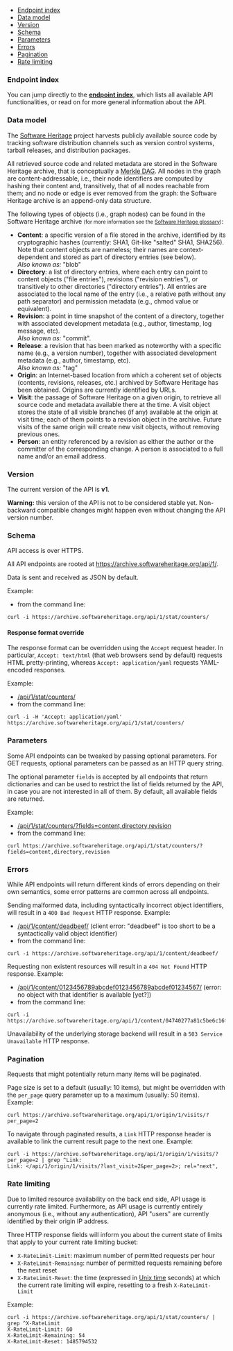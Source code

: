 <ul>
  <li><a href="#endpoint-index">Endpoint index</a></li>
  <li><a href="#data-model">Data model</a></li>
  <li><a href="#version">Version</a></li>
  <li><a href="#schema">Schema</a></li>
  <li><a href="#parameters">Parameters</a></li>
  <li><a href="#errors">Errors</a></li>
  <li><a href="#pagination">Pagination</a></li>
  <li><a href="#rate-limiting">Rate limiting</a></li>
</ul>

### Endpoint index

You can jump directly to the <strong><a href="/api/1/">endpoint
index</a></strong>, which lists all available API functionalities, or read on
for more general information about the API.


### Data model

The [Software Heritage](https://www.softwareheritage.org/) project harvests
publicly available source code by tracking software distribution channels such
as version control systems, tarball releases, and distribution packages.

All retrieved source code and related metadata are stored in the Software
Heritage archive, that is conceptually
a [Merkle DAG](https://en.wikipedia.org/wiki/Merkle_tree). All nodes in the
graph are content-addressable, i.e., their node identifiers are computed by
hashing their content and, transitively, that of all nodes reachable from them;
and no node or edge is ever removed from the graph: the Software Heritage
archive is an append-only data structure.

The following types of objects (i.e., graph nodes) can be found in the Software
Heritage archive <small>(for more information see
the
[Software Heritage glossary](https://docs.softwareheritage.org/devel/glossary.html))</small>:

- **Content**: a specific version of a file stored in the archive, identified
  by its cryptographic hashes (currently: SHA1, Git-like "salted" SHA1,
  SHA256). Note that content objects are nameless; their names are
  context-dependent and stored as part of directory entries (see below).<br />
  *Also known as:* "blob"
- **Directory**: a list of directory entries, where each entry can point to
  content objects ("file entries"), revisions ("revision entries"), or
  transitively to other directories ("directory entries"). All entries are
  associated to the local name of the entry (i.e., a relative path without any
  path separator) and permission metadata (e.g., chmod value or equivalent).
- **Revision**: a point in time snapshot of the content of a directory,
  together with associated development metadata (e.g., author, timestamp, log
  message, etc).<br />
  *Also known as:* "commit".
- **Release**: a revision that has been marked as noteworthy with a specific
  name (e.g., a version number), together with associated development metadata
  (e.g., author, timestamp, etc).<br />
  *Also known as:* "tag"
- **Origin**: an Internet-based location from which a coherent set of objects
  (contents, revisions, releases, etc.) archived by Software Heritage has been
  obtained. Origins are currently identified by URLs.
- **Visit**: the passage of Software Heritage on a given origin, to retrieve
  all source code and metadata available there at the time. A visit object
  stores the state of all visible branches (if any) available at the origin at
  visit time; each of them points to a revision object in the archive. Future
  visits of the same origin will create new visit objects, without removing
  previous ones.
- **Person**: an entity referenced by a revision as either the author or the
  committer of the corresponding change. A person is associated to a full name
  and/or an email address.


### Version

The current version of the API is **v1**.

**Warning:** this version of the API is not to be considered stable yet.
Non-backward compatible changes might happen even without changing the API
version number.


### Schema

API access is over HTTPS.

All API endpoints are rooted at <https://archive.softwareheritage.org/api/1/>.

Data is sent and received as JSON by default.

Example:

- from the command line:
``` shell
curl -i https://archive.softwareheritage.org/api/1/stat/counters/
```

#### Response format override

The response format can be overridden using the `Accept` request header. In
particular, `Accept: text/html` (that web browsers send by default) requests
HTML pretty-printing, whereas `Accept: application/yaml` requests YAML-encoded
responses.

Example:

- [/api/1/stat/counters/](/api/1/stat/counters/)
- from the command line:
``` shell
curl -i -H 'Accept: application/yaml' https://archive.softwareheritage.org/api/1/stat/counters/
```

### Parameters

Some API endpoints can be tweaked by passing optional parameters. For GET
requests, optional parameters can be passed as an HTTP query string.

The optional parameter `fields` is accepted by all endpoints that return
dictionaries and can be used to restrict the list of fields returned by the
API, in case you are not interested in all of them. By default, all available
fields are returned.

Example:

- [/api/1/stat/counters/\?fields\=content,directory,revision](/api/1/stat/counters/?fields=content,directory,revision)
- from the command line:
``` shell
curl https://archive.softwareheritage.org/api/1/stat/counters/?fields=content,directory,revision
```


### Errors

While API endpoints will return different kinds of errors depending on their
own semantics, some error patterns are common across all endpoints.

Sending malformed data, including syntactically incorrect object identifiers,
will result in a `400 Bad Request` HTTP response. Example:

- [/api/1/content/deadbeef/](/api/1/content/deadbeef/) (client error:
  "deadbeef" is too short to be a syntactically valid object identifier)
- from the command line:
``` shell
curl -i https://archive.softwareheritage.org/api/1/content/deadbeef/
```

Requesting non existent resources will result in a `404 Not Found` HTTP
response. Example:

- [/api/1/content/0123456789abcdef0123456789abcdef01234567/](/api/1/content/0123456789abcdef0123456789abcdef01234567/)
  (error: no object with that identifier is available [yet?])
- from the command line:
``` shell
curl -i https://archive.softwareheritage.org/api/1/content/04740277a81c5be6c16f6c9da488ca073b770d7f/
```

Unavailability of the underlying storage backend will result in a `503 Service
Unavailable` HTTP response.


### Pagination

Requests that might potentially return many items will be paginated.

Page size is set to a default (usually: 10 items), but might be overridden with
the `per_page` query parameter up to a maximum (usually: 50 items). Example:

``` shell
curl https://archive.softwareheritage.org/api/1/origin/1/visits/?per_page=2
```

To navigate through paginated results, a `Link` HTTP response header is
available to link the current result page to the next one. Example:

    curl -i https://archive.softwareheritage.org/api/1/origin/1/visits/?per_page=2 | grep ^Link:
    Link: </api/1/origin/1/visits/?last_visit=2&per_page=2>; rel="next",


### Rate limiting

Due to limited resource availability on the back end side, API usage is
currently rate limited.  Furthermore, as API usage is currently entirely
anonymous (i.e., without any authentication), API "users" are currently
identified by their origin IP address.

Three HTTP response fields will inform you about the current state of limits
that apply to your current rate limiting bucket:

- `X-RateLimit-Limit`: maximum number of permitted requests per hour
- `X-RateLimit-Remaining`: number of permitted requests remaining before the
  next reset
- `X-RateLimit-Reset`: the time (expressed
  in [Unix time](https://en.wikipedia.org/wiki/Unix_time) seconds) at which the
  current rate limiting will expire, resetting to a fresh `X-RateLimit-Limit`

Example:

    curl -i https://archive.softwareheritage.org/api/1/stat/counters/ | grep ^X-RateLimit
    X-RateLimit-Limit: 60
    X-RateLimit-Remaining: 54
    X-RateLimit-Reset: 1485794532
